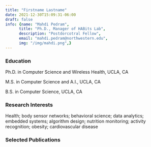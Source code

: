 ```yaml
---
title: "Firstname Lastname"
date: 2021-12-30T15:09:31-06:00
draft: false
info: {name: "Mahdi Pedram",
      title: "Ph.D., Manager of HABits Lab",
      description: "Postdorcotral Fellow",
      email: "mahdi.pedram@northwestern.edu",
      img: "/img/mahdi.png",}
---
```


### Education

Ph.D. in Computer Science and Wireless Health, UCLA, CA

M.S. in Computer Science and A.I., UCLA, CA

B.S. in Computer Science, UCLA, CA

### Research Interests

Health; body sensor networks; behavioral science; data analytics; embedded systems; algorithm design; nutrition monitoring; activity recognition; obesity; cardiovascular disease

### Selected Publications
